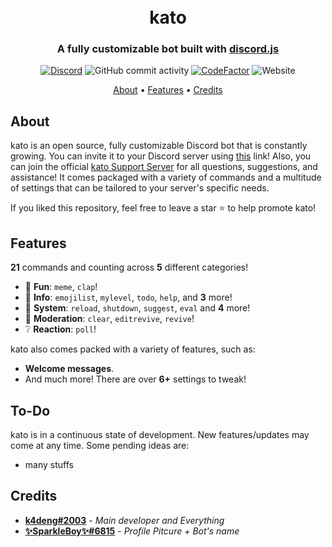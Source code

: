 <h1 align="center">
  <br>
  kato
  <br>
</h1>

<h3 align=center>A fully customizable bot built with <a href=https://github.com/discordjs/discord.js>discord.js</a></h3>


<div align=center>

 [![Discord](https://img.shields.io/discord/822487769816367114.svg?label=&logo=discord&logoColor=ffffff&color=7389D8&labelColor=6A7EC2)](https://discord.com/invite/VERRW3TEUD)
![GitHub commit activity](https://img.shields.io/github/commit-activity/m/k4deng/kato)
[![CodeFactor](https://www.codefactor.io/repository/github/k4deng/kato/badge)](https://www.codefactor.io/repository/github/k4deng/kato)
![Website](https://img.shields.io/website?down_color=red&down_message=offline&up_color=green&up_message=online&url=https://kato.katodiscordbot.repl.co)

</div>

<p align="center">
  <a href="#about">About</a>
  •
  <a href="#Features">Features</a>
  •
  <a href="#credits">Credits</a>
</p>

## About

kato is an open source, fully customizable Discord bot that is constantly growing. You can invite it to your Discord server using [this](https://jiro.k4deng.ml/invite) link! Also, you can join the official [kato Support Server](https://discord.com/invite/VERRW3TEUD) for all questions, suggestions, and assistance! It comes packaged with a variety of commands and a multitude of settings that can be tailored to your server's specific needs.

If you liked this repository, feel free to leave a star ⭐ to help promote kato!

## Features

**21** commands and counting across **5** different categories!

*   🎉  **Fun**: `meme`, `clap`! 
*   💬  **Info**: `emojilist`, `mylevel`, `todo`, `help`, and **3** more! 
*   👑  **System**: `reload`, `shutdown`, `suggest`, `eval` and **4** more! 
*   🚓  **Moderation**: `clear`, `editrevive`, `revive`! 
*   ❔  **Reaction**: `poll`!

kato also comes packed with a variety of features, such as:

  * **Welcome messages**.
  * And much more! There are over **6+** settings to tweak!


## To-Do

kato is in a continuous state of development. New features/updates may come at any time. Some pending ideas are:

  * many stuffs

## Credits
* **[k4deng#2003](https://k4deng.ml)** - *Main developer and Everything*
* **[✨SparkleBoy✨#6815](https://www.youtube.com/channel/UCvQ4VTIAC0kHNf5vYM0767w)** - *Profile Pitcure + Bot's name*